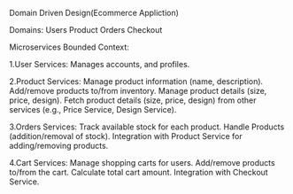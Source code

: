 Domain Driven Design(Ecommerce Appliction)

Domains:
Users
Product
Orders
Checkout

Microservices
Bounded Context:

1.User Services:
Manages accounts, and profiles.

2.Product Services: 
Manage product information (name, description).
Add/remove products to/from inventory.
Manage product details (size, price, design).
Fetch product details (size, price, design) from other services (e.g., Price Service, Design Service).

3.Orders Services:
Track available stock for each product.
Handle Products (addition/removal of stock).
Integration with Product Service for adding/removing products.

4.Cart Services:
Manage shopping carts for users.
Add/remove products to/from the cart.
Calculate total cart amount.
Integration with Checkout Service.

